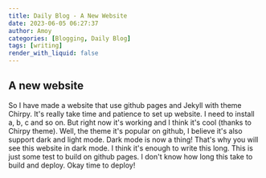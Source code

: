 ```yaml
---
title: Daily Blog - A New Website
date: 2023-06-05 06:27:37
author: Amoy
categories: [Blogging, Daily Blog]
tags: [writing]
render_with_liquid: false
---
```


## A new website
So I have made a website that use github pages and Jekyll with theme Chirpy. It's really take time and patience to set up website. I need to install a, b, c and so on. But right now it's working and I think it's cool (thanks to Chirpy theme). Well, the theme it's popular on github, I believe it's also support dark and light mode. Dark mode is now a thing! That's why you will see this website in dark mode. I think it's enough to write this long. This is just some test to build on github pages. I don't know how long this take to build and deploy. Okay time to deploy!
